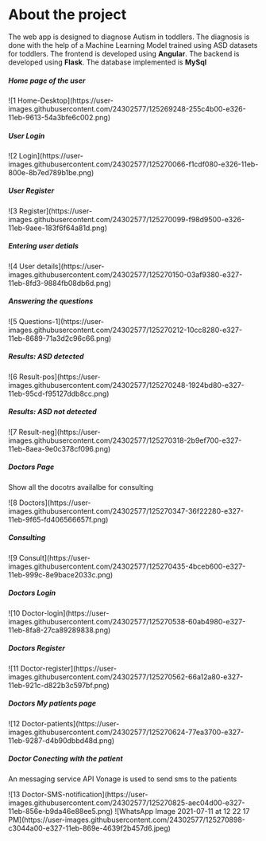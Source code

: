 <h1>About the project </h1>
<p>
  The web app is designed to diagnose Autism in toddlers. The diagnosis is done with the help of a Machine Learning Model trained using ASD datasets for toddlers. The frontend is developed using <b>Angular</b>. The backend is developed using <b>Flask</b>. The database implemented is <b>MySql</b> 
</p>

<h5>Home page of the user </h5>
![1 Home-Desktop](https://user-images.githubusercontent.com/24302577/125269248-255c4b00-e326-11eb-9613-54a3bfe6c002.png)

<h5>User Login </h5>
![2 Login](https://user-images.githubusercontent.com/24302577/125270066-f1cdf080-e326-11eb-800e-8b7ed789b1be.png)

<h5>User Register </h5>
![3 Register](https://user-images.githubusercontent.com/24302577/125270099-f98d9500-e326-11eb-9aee-183f6f64a81d.png)

<h5>Entering user detials </h5>
![4 User details](https://user-images.githubusercontent.com/24302577/125270150-03af9380-e327-11eb-8fd3-9884fb08db6d.png)

<h5>Answering the questions </h5>
![5 Questions-1](https://user-images.githubusercontent.com/24302577/125270212-10cc8280-e327-11eb-8689-71a3d2c96c66.png)

<h5>Results: ASD detected </h5>
![6 Result-pos](https://user-images.githubusercontent.com/24302577/125270248-1924bd80-e327-11eb-95cd-f95127ddb8cc.png)

<h5>Results: ASD not detected </h5>
![7 Result-neg](https://user-images.githubusercontent.com/24302577/125270318-2b9ef700-e327-11eb-8aea-9e0c378cf096.png)

<h5>Doctors Page</h5>
<p>Show all the docotrs availalbe for consulting </p>
![8 Doctors](https://user-images.githubusercontent.com/24302577/125270347-36f22280-e327-11eb-9f65-fd406566657f.png)

<h5>Consulting</h5>
![9 Consult](https://user-images.githubusercontent.com/24302577/125270435-4bceb600-e327-11eb-999c-8e9bace2033c.png)

<h5>Doctors Login</h5>
![10 Doctor-login](https://user-images.githubusercontent.com/24302577/125270538-60ab4980-e327-11eb-8fa8-27ca89289838.png)

<h5>Doctors Register</h5>
![11 Doctor-register](https://user-images.githubusercontent.com/24302577/125270562-66a12a80-e327-11eb-921c-d822b3c597bf.png)

<h5>Doctors My patients page</h5>
![12 Doctor-patients](https://user-images.githubusercontent.com/24302577/125270624-77ea3700-e327-11eb-9287-d4b90dbbd48d.png)

<h5>Doctor Conecting with the patient</h5>
<p>An messaging service API Vonage is used to send sms to the patients</p>
![13 Doctor-SMS-notification](https://user-images.githubusercontent.com/24302577/125270825-aec04d00-e327-11eb-856e-b9da46e88ee5.png)
![WhatsApp Image 2021-07-11 at 12 22 17 PM](https://user-images.githubusercontent.com/24302577/125270898-c3044a00-e327-11eb-869e-4639f2b457d6.jpeg)


